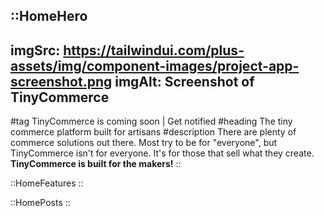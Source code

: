 ::HomeHero
---
imgSrc: https://tailwindui.com/plus-assets/img/component-images/project-app-screenshot.png
imgAlt: Screenshot of TinyCommerce
---

#tag
TinyCommerce is coming soon | Get notified
#heading
The <span class="text-tiny">tiny</span> commerce platform built for artisans
#description 
There are plenty of commerce solutions out there. Most try to be for "everyone", but TinyCommerce isn't for
everyone. It's for those that sell what they create. <strong>TinyCommerce is built for the makers!</strong>
::

::HomeFeatures
::

::HomePosts
::
